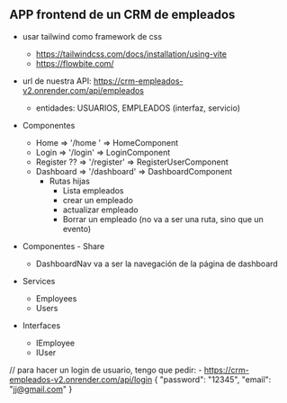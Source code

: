 ## APP frontend de un CRM de empleados

- usar tailwind como framework de css
  - https://tailwindcss.com/docs/installation/using-vite
  - https://flowbite.com/

- url de nuestra API: https://crm-empleados-v2.onrender.com/api/empleados
    - entidades: USUARIOS, EMPLEADOS (interfaz, servicio)

- Componentes
    - Home => '/home ' => HomeComponent
    - Login => '/login' => LoginComponent
    - Register ?? => '/register' => RegisterUserComponent
    - Dashboard => '/dashboard' => DashboardComponent
        - Rutas hijas
            - Lista empleados
            - crear un empleado
            - actualizar empleado
            - Borrar un empleado (no va a ser una ruta, sino que un evento)

- Componentes - Share
    - DashboardNav va a ser la navegación de la página de dashboard

- Services
    - Employees
    - Users

- Interfaces
    - IEmployee
    - IUser


// para hacer un login de usuario, tengo que pedir:
    - https://crm-empleados-v2.onrender.com/api/login
        {
            "password": "12345",
            "email": "jj@gmail.com"
        }